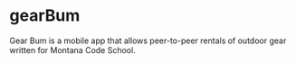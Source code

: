 # gearBum

Gear Bum is a mobile app that allows peer-to-peer rentals of outdoor gear written for Montana Code School.
